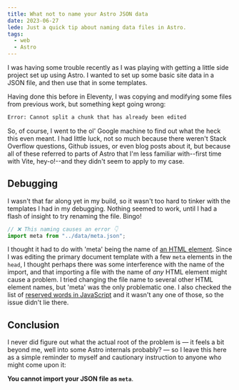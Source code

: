```yaml
---
title: What not to name your Astro JSON data
date: 2023-06-27
lede: Just a quick tip about naming data files in Astro.
tags:
  - web
  - Astro
---
```


I was having some trouble recently as I was playing with getting a little side
project set up using Astro. I wanted to set up some basic site data in a JSON
file, and then use that in some templates.

Having done this before in Eleventy, I was copying and modifying some files from
previous work, but something kept going wrong:

```txt
Error: Cannot split a chunk that has already been edited
```

So, of course, I went to the ol' Google machine to find out what the heck this
even meant. I had little luck, not so much because there weren't Stack Overflow
questions, Github issues, or even blog posts about it, but because all of these
referred to parts of Astro that I'm less familiar with--first time with Vite,
hey-o!--and they didn't seem to apply to my case.

## Debugging

I wasn't that far along yet in my build, so it wasn't too hard to tinker with
the templates I had in my debugging. Nothing seemed to work, until I had a flash
of insight to try renaming the file. Bingo!

```js
// ❌ This naming causes an error 👇
import meta from "../data/meta.json";
```

I thought it had to do with 'meta' being the name of
<a href="https://developer.mozilla.org/en-US/docs/Web/HTML/Element/meta">an HTML
element</a>. Since I was editing the primary document template with a few `meta`
elements in the `head`, I thought perhaps there was some interference with the
name of the import, and that importing a file with the name of _any_ HTML
element might cause a problem. I tried changing the file name to several other
HTML element names, but 'meta' was the only problematic one. I also checked the
list of
[reserved words in JavaScript](https://developer.mozilla.org/en-US/docs/Web/JavaScript/Reference/Lexical_grammar#reserved_words)
and it wasn't any one of those, so the issue didn't lie there.

## Conclusion

I never did figure out what the actual root of the problem is &mdash; it feels a
bit beyond me, well into some Astro internals probably? &mdash; so I leave this
here as a simple reminder to myself and cautionary instruction to anyone who
might come upon it:

**You cannot import your JSON file as `meta`**.
